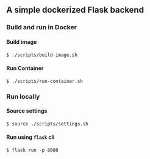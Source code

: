 ## A simple dockerized Flask backend
### Build and run in Docker
#### Build image
```console
$ ./scripts/build-image.sh
```
#### Run Container
```console
$ ./scripts/run-container.sh
```
### Run locally
#### Source settings
```console
$ source ./scripts/settings.sh
```
#### Run using `flask` cli
```console
$ flask run -p 8080
```
